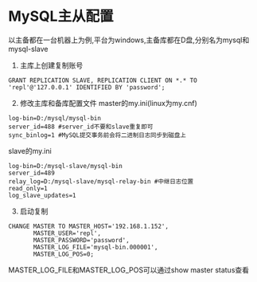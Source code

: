 # MySQL主从配置
以主备都在一台机器上为例,平台为windows,主备库都在D盘,分别名为mysql和mysql-slave

1. 主库上创建复制账号
```
GRANT REPLICATION SLAVE, REPLICATION CLIENT ON *.* TO 'repl'@'127.0.0.1' IDENTIFIED BY 'password';
```

2. 修改主库和备库配置文件
master的my.ini(linux为my.cnf)
```
log-bin=D:/mysql/mysql-bin
server_id=488 #server_id不要和slave重复即可
sync_binlog=1 #MySQL提交事务前会将二进制日志同步到磁盘上
```

slave的my.ini
```
log-bin=D:/mysql-slave/mysql-bin
server_id=489
relay_log=D:/mysql-slave/mysql-relay-bin #中继日志位置
read_only=1
log_slave_updates=1
```

3. 启动复制
```
CHANGE MASTER TO MASTER_HOST='192.168.1.152',   
       MASTER_USER='repl',   
       MASTER_PASSWORD='password',   
       MASTER_LOG_FILE='mysql-bin.000001',   
       MASTER_LOG_POS=0;  
```
MASTER_LOG_FILE和MASTER_LOG_POS可以通过show master status查看

